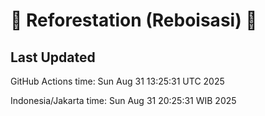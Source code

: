 
# 🌳 Reforestation (Reboisasi) 🌲

## Last Updated

GitHub Actions time: Sun Aug 31 13:25:31 UTC 2025

Indonesia/Jakarta time: Sun Aug 31 20:25:31 WIB 2025
